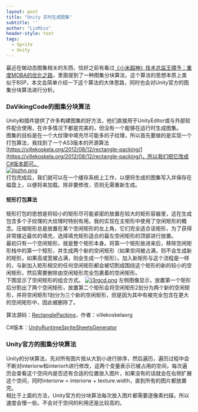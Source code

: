 ```yaml
---
layout: post
title: "Unity 实时生成图集"
subtitle: ''
author: "LioMiss"
header-style: text
tags:
  - Sprite
  - Unity
---
```


最近在做动态图集相关的东西，恰好之前有看过[《小米超神》技术总监王啸予：重度MOBA的优化之路](https://blog.uwa4d.com/archives/Severe_MOBA.html)，里面提到了一种图集分块算法，这个算法的思想本质上类似于BSP，本文会简单介绍一下这个算法的大体思路，同时也会对Unity官方的图集分块算法进行分析。

### DaVikingCode的图集分块算法
Unity和插件提供了许多构建图集的好方法，他们直接用于UnityEditor或与外部软件配合使用，在许多情况下都是完美的，但没有一个能够在运行时生成图集。  
图集的目标是在一个大纹理中填充尽可能多的子纹理，所以首先要做的是实现一个打包算法，我找到了一个AS3版本的开源算法[https://villekoskela.org/2012/08/12/rectangle-packing/](https://villekoskela.org/2012/08/12/rectangle-packing/)，所以我们把它改成C#版本即可。  
[![jlozhn.png](https://s1.ax1x.com/2022/07/02/jlozhn.png)](https://imgtu.com/i/jlozhn)  
打包完成后，我们就可以在一个缓存系统上工作，以便将生成的图集写入并保存在磁盘上，以便将来加载。除非要修改，否则无需重新生成。

#### 矩形打包算法
矩形打包的思想是将较小的矩形尽可能紧密的放置在较大的矩形容器里，这在生成包含多个子纹理的大纹理时特别有用。我的实现在主矩形中使用了空闲矩形的概念。压缩矩形总是放置在某个空闲矩形的左上角，它们完全适合该矩形，为了获得非常接近最优的填充，选择填充矩形适合的最左空闲矩形的顶部进行放置。  
最初只有一个空闲矩形，就是整个矩形本身。将第一个矩形放进来后，移除空闲矩形栈中的第一个矩形，并生成两个新的空闲矩形（如果空间被占满，则不会生成新的矩形，如果高或宽被占满，则会生成一个矩形）。加入新矩形与这个流程是一样的，与新加入矩形相交的任何空闲矩形都会被切割成围绕这个矩形的新的较小的空闲矩形，然后需要删除由空闲矩形完全包裹着的空闲矩形。  
下图显示了空闲矩形的组合方式。
[![j3rgcd.png](https://s1.ax1x.com/2022/07/02/j3rgcd.png)](https://imgtu.com/i/j3rgcd)
左侧图像显示，放置第一个矩形后分割出了两个空闲矩形，放置第二个矩形会将空闲矩形2划分为两个新的空闲矩形，并将空闲矩形1划分为三个新的空闲矩形，但是因为其中有被完全包含在更大的空闲矩形中，因此被删除了。

算法源码：[RectanglePacking](https://github.com/villekoskelaorg/RectanglePacking)，作者：villekoskelaorg

C#版本：[UnityRuntimeSpriteSheetsGenerator](https://github.com/DaVikingCode/UnityRuntimeSpriteSheetsGenerator)

### Unity官方的图集分块算法
Unity的分块算法，先对所有图片按从大到小进行排序，然后遍历，遍历过程中会不断对interiorw和interiorh进行修改，这两个变量表示已被占用的空间，每次遍历会查看这个空间内是否还有合适的位置放入图片，如果没有的话就会在右侧扩展这个空间，同时interiorw = interiorw + texture.width，直到所有的图片都放置完。  
相比于上面的方法，Unity官方的分块算法每次放入图片都需要逐像素扫描，所以速度会慢一些。不会对于空间的利用还是比较高的。